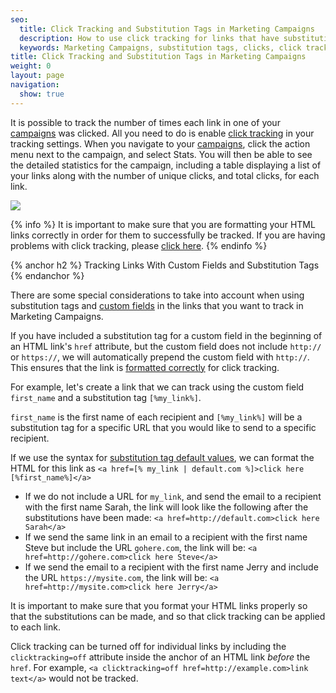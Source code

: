 ```yaml
---
seo:
  title: Click Tracking and Substitution Tags in Marketing Campaigns
  description: How to use click tracking for links that have substitution tags in your campaigns.
  keywords: Marketing Campaigns, substitution tags, clicks, click tracking, links, custom fields
title: Click Tracking and Substitution Tags in Marketing Campaigns
weight: 0
layout: page
navigation:
  show: true
---
```

It is possible to track the number of times each link in one of your [campaigns]({{root_url}}/User_Guide/Marketing_Campaigns/index.html) was clicked. All you need to do is enable [click tracking]({{root_url}}/User_Guide/Settings/tracking.html) in your tracking settings. When you navigate to your [campaigns]({{site.app_url}}/marketing_campaigns/campaigns), click the action menu next to the campaign, and select Stats. You will then be able to see the detailed statistics for the campaign, including a table displaying a list of your links along with the number of unique clicks, and total clicks, for each link.

![]({{root_url}}/images/link_tracking.png)

{% info %}
It is important to make sure that you are formatting your HTML links correctly in order for them to successfully be tracked. If you are having problems with click tracking, please [click here]({{root_url}}/Classroom/Track/Clicks/click_tracking_html_best_practices.html).
{% endinfo %}

{% anchor h2 %}
Tracking Links With Custom Fields and Substitution Tags
{% endanchor %}

There are some special considerations to take into account when using substitution tags and [custom fields]({{root_url}}/User_Guide/Marketing_Campaigns/custom_fields.html) in the links that you want to track in Marketing Campaigns.

If you have included a substitution tag for a custom field in the beginning of an HTML link's `href` attribute, but the custom field does not include  `http://` or `https://`, we will automatically prepend the custom field with `http://`. This ensures that the link is [formatted correctly]({{root_url}}/Classroom/Track/Clicks/click_tracking_html_best_practices.html) for click tracking.

For example, let's create a link that we can track using the custom field `first_name` and a substitution tag `[%my_link%]`.

`first_name` is the first name of each recipient and `[%my_link%]` will be a substitution tag for a specific URL that you would like to send to a specific recipient.

If we use the syntax for [substitution tag default values]({{root_url}}/User_Guide/Marketing_Campaigns/templates.html#-Substitution-Tag-Default-Values), we can format the HTML for this link as `<a href=[% my_link | default.com %]>click here [%first_name%]</a>`

* If we do not include a URL for `my_link`, and send the email to a recipient with the first name Sarah, the link will look like the following after the substitutions have been made: `<a href=http://default.com>click here Sarah</a>`
* If we send the same link in an email to a recipient with the first name Steve but include the URL `gohere.com`, the link will be: `<a href=http://gohere.com>click here Steve</a>`
* If we send the email to a recipient with the first name Jerry and include the URL `https://mysite.com`, the link will be: `<a href=http://mysite.com>click here Jerry</a>`

It is important to make sure that you format your HTML links properly so that the substitutions can be made, and so that click tracking can be applied to each link.

Click tracking can be turned off for individual links by including the `clicktracking=off` attribute inside the anchor of an HTML link *before* the `href`. For example, `<a clicktracking=off href=http://example.com>link text</a>` would not be tracked.
